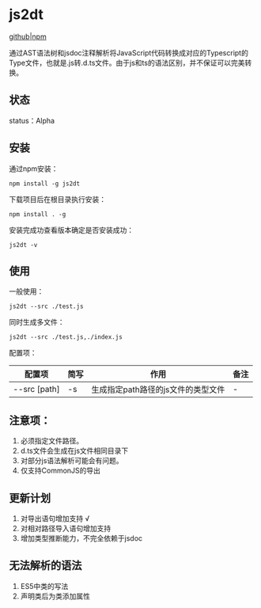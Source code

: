 # js2dt

[github](https://github.com/demonskp/js2dt)|[npm](https://www.npmjs.com/package/js2dt)

通过AST语法树和jsdoc注释解析将JavaScript代码转换成对应的Typescript的Type文件，也就是.js转.d.ts文件。由于js和ts的语法区别，并不保证可以完美转换。

## 状态

status：Alpha

## 安装

通过npm安装：

```
npm install -g js2dt
```

下载项目后在根目录执行安装：

```
npm install . -g
```

安装完成功查看版本确定是否安装成功：

```
js2dt -v
```

## 使用

一般使用：

```
js2dt --src ./test.js
```

同时生成多文件：

```
js2dt --src ./test.js,./index.js
```

配置项：

配置项|简写|作用|备注
---|---|---|---
--src [path]|-s|生成指定path路径的js文件的类型文件|-

## 注意项：

1. 必须指定文件路径。
2. d.ts文件会生成在js文件相同目录下
3. 对部分js语法解析可能会有问题。
4. 仅支持CommonJS的导出

## 更新计划

1. 对导出语句增加支持 √
2. 对相对路径导入语句增加支持
3. 增加类型推断能力，不完全依赖于jsdoc

## 无法解析的语法

1. ES5中类的写法
2. 声明类后为类添加属性
